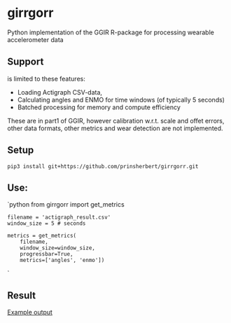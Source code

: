 # girrgorr

Python implementation of the GGIR R-package for processing wearable accelerometer data

## Support

is limited to these features:

 * Loading Actigraph CSV-data,
 * Calculating angles and ENMO for time windows (of typically 5 seconds)
 * Batched processing for memory and compute efficiency

These are in part1 of GGIR, however calibration w.r.t. scale and offet errors, other data formats, other metrics and
wear detection are not implemented.

## Setup

    pip3 install git+https://github.com/prinsherbert/girrgorr.git

## Use:
`python
    from girrgorr import get_metrics

    filename = 'actigraph_result.csv'
    window_size = 5 # seconds

    metrics = get_metrics(
        filename,
        window_size=window_size,
        progressbar=True,
        metrics=['angles', 'enmo'])
`

## Result

[Example output](images/example_output.png)
